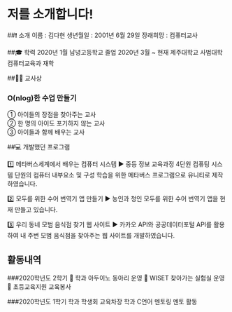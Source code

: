 # 저를 소개합니다! 

##❗️ 소개
이름 : 김다현
생년월일 : 2001년 6월 29일 
장래희망 : 컴퓨터교사

##🎓 학력 
2020년 1월 남녕고등학교 졸업 
2020년 3월 ~ 현재 제주대학교 사범대학 컴퓨터교육과 재학

##👩‍🏫 교사상  
### O(nlog)한 수업 만들기
 ① 아이들의 장점을 찾아주는 교사  
 ② 한 명의 아이도 포기하지 않는 교사  
 ③ 아이들과 함께 배우는 교사  

##💻 개발했던 프로그램 

:one: 메타버스세계에서 배우는 컴퓨터 시스템
▶️ 중등 정보 교육과정 4단원 컴퓨팅 시스템 단원의 컴퓨터 내부요소 및 구성 학습을 위한 메타버스 프로그램으로 유니티로 제작하였습니다.

:two: 모두를 위한 수어 번역기 앱 만들기
▶️ 농인과 청인 모두를 위한 수어 번역기 앱을 현재 만들고 있습니다.

:three: 우리 동네 모범 음식점 찾기 웹 사이트
▶️ 카카오 API와 공공데이터포털 API를 활용하여 내 주변 모범 음식점을 찾아주는 웹 사이트를 개발하였습니다.

## 활동내역
###2020학년도 2학기
🔸 학과 아두이노 동아리 운영
🔸 WISET 찾아가는 실험실 운영
🔸 초등교육지원 교육봉사

###2020학년도 1학기
학과 학생회 교육차장
학과 C언어 멘토링 멘토 활동
